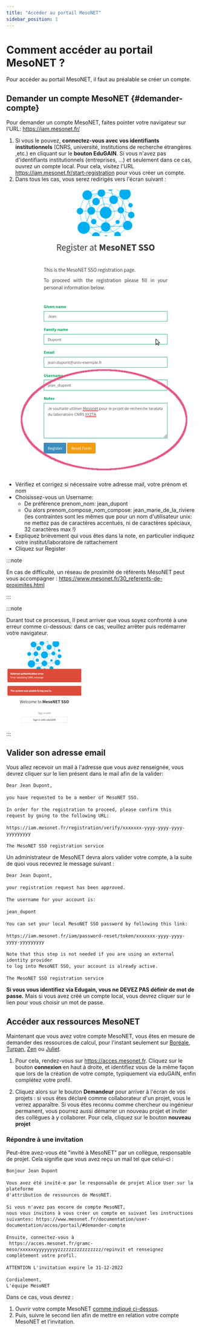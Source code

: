 ```yaml
---
title: "Accéder au portail MesoNET"
sidebar_position: 1
---
```


# Comment accéder au portail MesoNET ?

Pour accéder au portail MesoNET, il faut au préalable se créer un compte.

## Demander un compte MesoNET {#demander-compte}

Pour demander un compte MesoNET, faites pointer votre navigateur sur l'URL: https://iam.mesonet.fr/

1. Si vous le pouvez, **connectez-vous avec vos identifiants institutionnels** (CNRS, université, institutions de recherche étrangères ,etc.) en cliquant sur le **bouton EduGAIN**. Si vous n'avez pas d'identifiants institutionnels (entreprises, ...) et seulement dans ce cas, ouvrez un compte local. Pour cela, visitez l'URL https://iam.mesonet.fr/start-registration pour vous créer un compte.
2. Dans tous les cas, vous serez redirigés vers l'écran suivant :

![Capture d'écran du formulaire d'enregistrement dans le SSO Mesonet](/img/portail_register.png)

- Vérifiez et corrigez si nécessaire votre adresse mail, votre prénom et nom
- Choisissez-vous un Username:
  - De préférence prenom_nom: jean_dupont
  - Ou alors prenom_compose_nom_compose: jean_marie_de_la_riviere (les contraintes sont les mêmes que pour un nom d'utilisateur unix: ne mettez pas de caractères accentués, ni de caractères spéciaux, 32 caractères max !)
- Expliquez brièvement qui vous êtes dans la note, en particulier indiquez votre institut/laboratoire de rattachement
- Cliquez sur Register

:::note

En cas de difficulté, un réseau de proximité de référents MésoNET peut vous accompagner : https://www.mesonet.fr/30_referents-de-proximites.html

:::

:::note

Durant tout ce processus, Il peut arriver que vous soyez confronté à une erreur comme ci-dessous: dans ce cas, veuillez arrêter puis redémarrer votre navigateur.

![Capture d'écran du formulaire d'engistrement dans le SSO Mesonet](/img/portail_err.png)

:::

## Valider son adresse email

Vous allez recevoir un mail à l'adresse que vous avez renseignée, vous devrez cliquer sur le lien présent dans le mail afin de la valider:

```
Dear Jean Dupont,

you have requested to be a member of MesoNET SSO.

In order for the registration to proceed, please confirm this
request by going to the following URL:

https://iam.mesonet.fr/registration/verify/xxxxxxx-yyyy-yyyy-yyyy-yyyyyyyyy

The MesoNET SSO registration service
```

Un administrateur de MesoNET devra alors valider votre compte, à la suite de quoi vous recevrez le message suivant :

```
Dear Jean Dupont,

your registration request has been approved.

The username for your account is:

jean_dupont

You can set your local MesoNET SSO password by following this link:

https://iam.mesonet.fr/iam/password-reset/token/xxxxxxx-yyyy-yyyy-yyyy-yyyyyyyyy

Note that this step is not needed if you are using an external identity provider
to log into MesoNET SSO, your account is already active.

The MesoNET SSO registration service
```

**Si vous vous identifiez via Edugain, vous ne DEVEZ PAS définir de mot de passe.** Mais si vous avez créé un compte local, vous devrez cliquer sur le lien pour vous choisir un mot de passe.

## Accéder aux ressources MesoNET

Maintenant que vous avez votre compte MesoNET, vous êtes en mesure de demander des ressources de calcul, pour l'instant seulement sur [Boréale](arch_exp/boreal/description.md), [Turpan](arch_exp/turpan/description.md), [Zen](code_form/zen/description.md) ou [Juliet](code_form/juliet/description.md).

1. Pour cela, rendez-vous sur https://acces.mesonet.fr. Cliquez sur le bouton **connexion** en haut à droite, et identifiez vous de la même façon que lors de la création de votre compte, typiquement via eduGAIN, enfin complétez votre profil.

2. Cliquez alors sur le bouton **Demandeur** pour arriver à l'écran de vos projets : si vous êtes déclaré comme collaborateur d'un projet, vous le verrez apparaître. Si vous êtes reconnu comme chercheur ou ingénieur permanent, vous pourrez aussi démarrer un nouveau projet et inviter des collègues à y collaborer. Pour cela, cliquez sur le bouton **nouveau projet**

### Répondre à une invitation

Peut-être avez-vous été "invité à MesoNET" par un collègue, responsable de projet. Cela signifie que vous avez reçu un mail tel que celui-ci :

```
Bonjour Jean Dupont

Vous avez été invité-e par le responsable de projet Alice User sur la plateforme
d'attribution de ressources de MesoNET.

Si vous n'avez pas encore de compte MesoNET,
nous vous invitons à vous créer un compte en suivant les instructions suivantes: https://www.mesonet.fr/documentation/user-documentation/acces/portail/#demander-compte

Ensuite, connectez-vous à
 https://acces.mesonet.fr/gramc-meso/xxxxxxyyyyyyyyzzzzzzzzzzzzzzzz/repinvit et renseignez complètement votre profil.

ATTENTION L'invitation expire le 31-12-2022

Cordialement,
L'équipe MesoNET
```

Dans ce cas, vous devrez :
1. Ouvrir votre compte MesoNET [comme indiqué ci-dessus](#demander-compte).
2. Puis, suivre le second lien afin de mettre en relation votre compte MesoNET et l'invitation.
